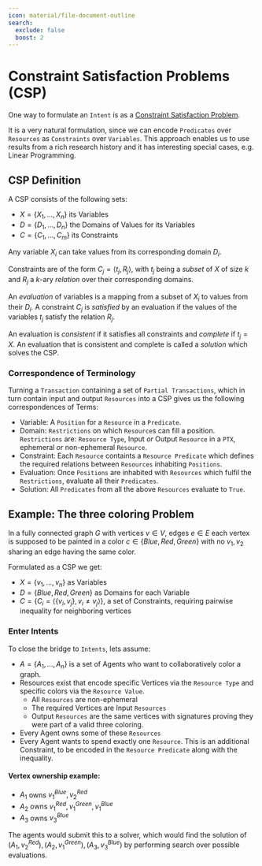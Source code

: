 ```yaml
---
icon: material/file-document-outline
search:
  exclude: false
  boost: 2
---
```


# Constraint Satisfaction Problems (CSP)

One way to formulate an `Intent` is as a [Constraint Satisfaction Problem](https://en.wikipedia.org/wiki/Constraint_satisfaction_problem).

It is a very natural formulation, since we can encode `Predicates` over `Resources` as `Constraints` over `Variables`. This approach enables us to use results from a rich research history and it has interesting special cases, e.g. Linear Programming.

## CSP Definition

A CSP consists of the following sets:
- $X = \{X_1, \ldots,X_n\}$ its Variables
- $D = \{D_1, \ldots, D_n\}$ the Domains of Values for its Variables
- $C = \{C_1, \ldots, C_m\}$ its Constraints

Any variable $X_i$ can take values from its corresponding domain $D_i$.

Constraints are of the form $C_j = \langle t_j, R_j \rangle$, with $t_j$ being a *subset* of $X$ of size $k$ and $R_j$ a $k$-ary *relation* over their corresponding domains.

An *evaluation* of variables is a mapping from a subset of $X_i$ to values from their $D_i$. A constraint $C_j$ is *satisfied* by an evaluation if the values of the variables $t_j$ satisfy the relation $R_j$.

An evaluation is *consistent* if it satisfies all constraints and *complete* if $t_j = X$. An evaluation that is consistent and complete is called a *solution* which solves the CSP.

### Correspondence of Terminology

Turning a `Transaction` containing a set of `Partial Transactions`, which in turn contain input and output `Resources` into a CSP gives us the following correspondences of Terms:

- Variable: A `Position` for a `Resource` in a `Predicate`.
- Domain: `Restrictions` on which `Resource`s can fill a position. `Restrictions` are: `Resource Type`, Input *or* Output `Resource` in a `PTX`, ephemeral *or* non-ephemeral `Resource`.
- Constraint: Each `Resource` containts a `Resource Predicate` which defines the required relations between `Resources` inhabiting `Positions`.
- Evaluation: Once `Positions` are inhabited with `Resources` which fulfil the `Restrictions`, evaluate all their `Predicates`.
- Solution: All `Predicates` from all the above `Resources` evaluate to `True`.

## Example: The three coloring Problem

In a fully connected graph $G$ with vertices $v \in V$, edges $e \in E$ each vertex is supposed to be painted in a color  $c \in \{Blue, Red, Green\}$ with no $v_1, v_2$ sharing an edge having the same color.

Formulated as a CSP we get:

- $X = \{v_1, \ldots, v_n\}$ as Variables
- $D = \{Blue, Red, Green\}$ as Domains for each Variable
- $C = \{C_i = \langle \{v_i, v_j\}, v_i \neq v_j \rangle \}$, a set of Constraints, requiring pairwise inequality for neighboring vertices

### Enter Intents

To close the bridge to `Intents`, lets assume:
- $A = \{A_1, \ldots, A_n \}$ is a set of Agents who want to collaboratively color a graph.
- Resources exist that encode specific Vertices via the `Resource Type` and specific colors via the `Resource Value`.
  - All `Resources` are non-ephemeral
  - The required Vertices are Input `Resources`
  - Output `Resources` are the same vertices with signatures proving they were part of a valid three coloring.
- Every Agent owns some of these `Resources`
- Every Agent wants to spend exactly one `Resource`. This is an additional Constraint, to be encoded in the `Resource Predicate` along with the inequality.

#### Vertex ownership example:

- $A_1$ owns $v_1^{Blue}, v_2^{Red}$
- $A_2$ owns $v_1^{Red}, v_1^{Green}, v_1^{Blue}$
- $A_3$ owns $v_3^{Blue}$

The agents would submit this to a solver, which would find the solution of $(A_1, v_2^{Red}), (A_2, v_1^{Green}), (A_3, v_3^{Blue})$ by performing search over possible evaluations.
